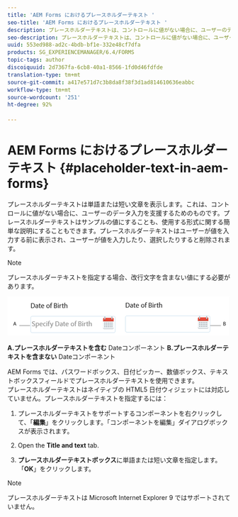 ```yaml
---
title: 'AEM Forms におけるプレースホルダーテキスト '
seo-title: 'AEM Forms におけるプレースホルダーテキスト '
description: プレースホルダーテキストは、コントロールに値がない場合に、ユーザーのデータ入力を支援するためのものです。これはサンプルの値にすることも、使用する形式に関する簡単な説明にすることもできます。
seo-description: プレースホルダーテキストは、コントロールに値がない場合に、ユーザーのデータ入力を支援するためのものです。これはサンプルの値にすることも、使用する形式に関する簡単な説明にすることもできます。
uuid: 553ed988-ad2c-4bdb-bf1e-332e48cf7dfa
products: SG_EXPERIENCEMANAGER/6.4/FORMS
topic-tags: author
discoiquuid: 2d7367fa-6cb8-40a1-8566-1fd0d46fdfde
translation-type: tm+mt
source-git-commit: a417e571d7c3b8da8f38f3d1ad814610636eabbc
workflow-type: tm+mt
source-wordcount: '251'
ht-degree: 92%

---
```



# AEM Forms におけるプレースホルダーテキスト {#placeholder-text-in-aem-forms}

プレースホルダーテキストは単語または短い文章を表示します。これは、コントロールに値がない場合に、ユーザーのデータ入力を支援するためのものです。プレースホルダーテキストはサンプルの値にすることも、使用する形式に関する簡単な説明にすることもできます。プレースホルダーテキストはユーザーが値を入力する前に表示され、ユーザーが値を入力したり、選択したりすると削除されます。

>[!NOTE]
>
>プレースホルダーテキストを指定する場合、改行文字を含まない値にする必要があります。

![プレースホルダーテキストを伴う/伴わない日付コンポーネント](assets/dat-picker-place-holder-text.png)

**A.プレースホルダーテキストを含む** Dateコンポーネント **B.プレースホルダーテキストを含まない** Dateコンポーネント

AEM Forms では、パスワードボックス、日付ピッカー、数値ボックス、テキストボックスフィールドでプレースホルダーテキストを使用できます。\
プレースホルダーテキストはネイティブの HTML5 日付ウィジェットには対応していません。プレースホルダーテキストを指定するには：

1. プレースホルダーテキストをサポートするコンポーネントを右クリックして、「**編集**」をクリックします。「コンポーネントを編集」ダイアログボックスが表示されます。

1. Open the **Title and text** tab.
1. **プレースホルダーテキストボックス**&#x200B;に単語または短い文章を指定します。「**OK**」をクリックします。

>[!NOTE]
>
>プレースホルダーテキストは Microsoft Internet Explorer 9 ではサポートされていません。

